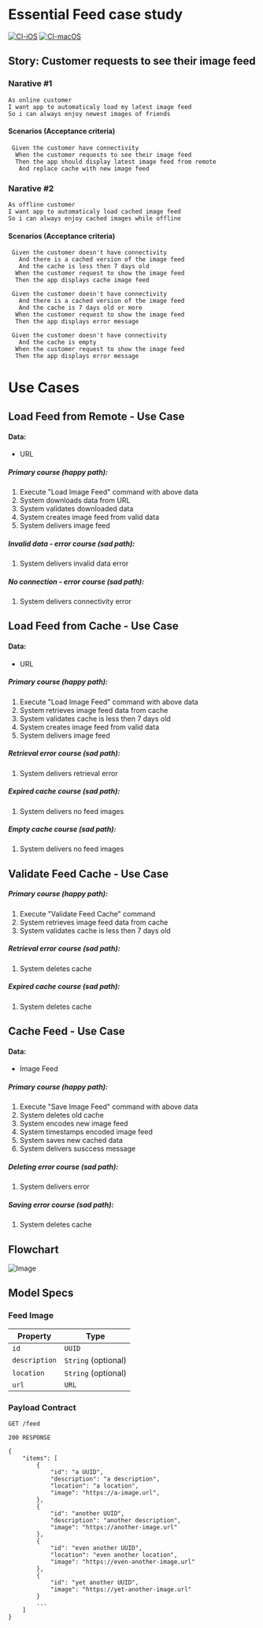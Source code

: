 # Essential Feed case study

[![CI-iOS](https://github.com/codeMnky01/essential-feed/actions/workflows/CI-iOS.yml/badge.svg)](https://github.com/codeMnky01/essential-feed/actions/workflows/CI-iOS.yml)
[![CI-macOS](https://github.com/codeMnky01/essential-feed/actions/workflows/CI-macOS.yml/badge.svg)](https://github.com/codeMnky01/essential-feed/actions/workflows/CI-macOS.yml)


## Story: Customer requests to see their image feed

### Narative #1

```
As online customer 
I want app to automaticaly load my latest image feed
So i can always enjoy newest images of friends
```

#### Scenarios (Acceptance criteria)

```
 Given the customer have connectivity
  When the customer requests to see their image feed
  Then the app should display latest image feed from remote
   And replace cache with new image feed
```

### Narative #2

```
As offline customer 
I want app to automaticaly load cached image feed
So i can always enjoy cached images while offline
```

#### Scenarios (Acceptance criteria)

```
 Given the customer doesn't have connectivity
   And there is a cached version of the image feed 
   And the cache is less then 7 days old
  When the customer request to show the image feed
  Then the app displays cache image feed

 Given the customer doesn't have connectivity
   And there is a cached version of the image feed 
   And the cache is 7 days old or more
  When the customer request to show the image feed
  Then the app displays error message
  
 Given the customer doesn't have connectivity
   And the cache is empty
  When the customer request to show the image feed
  Then the app displays error message
```


# Use Cases


## Load Feed from Remote - Use Case

#### Data: 
- URL

##### Primary course (happy path):
1. Execute "Load Image Feed" command with above data
2. System downloads data from URL
3. System validates downloaded data
4. System creates image feed from valid data
5. System delivers image feed

##### Invalid data - error course (sad path):
1. System delivers invalid data error

##### No connection - error course (sad path):
1. System delivers connectivity error


## Load Feed from Cache - Use Case

#### Data: 
- URL

##### Primary course (happy path):
1. Execute "Load Image Feed" command with above data
2. System retrieves image feed data from cache
3. System validates cache is less then 7 days old
4. System creates image feed from valid data
5. System delivers image feed

##### Retrieval error course (sad path):
1. System delivers retrieval error

##### Expired cache course (sad path):
1. System delivers no feed images

##### Empty cache course (sad path):
1. System delivers no feed images


## Validate Feed Cache - Use Case

##### Primary course (happy path):
1. Execute "Validate Feed Cache" command
2. System retrieves image feed data from cache
3. System validates cache is less then 7 days old

##### Retrieval error course (sad path):
1. System deletes cache

##### Expired cache course (sad path):
1. System deletes cache


## Cache Feed - Use Case

#### Data:
- Image Feed

##### Primary course (happy path):
1. Execute "Save Image Feed" command with above data
2. System deletes old cache
3. System encodes new image feed
4. System timestamps encoded image feed
5. System saves new cached data
6. System delivers susccess message

##### Deleting error course (sad path):
1. System delivers error

##### Saving error course (sad path):
1. System deletes cache 

## Flowchart
![Image](flowchart.png)

## Model Specs

### Feed Image
| Property | Type |
| --- | --- |
| `id` | `UUID` |
| `description` | `String` (optional) |
| `location` | `String` (optional) |
| `url` | `URL` |

### Payload Contract
```
GET /feed

200 RESPONSE

{
	"items": [
		{
			"id": "a UUID",
			"description": "a description",
			"location": "a location",
			"image": "https://a-image.url",
		},
		{
			"id": "another UUID",
			"description": "another description",
			"image": "https://another-image.url"
		},
		{
			"id": "even another UUID",
			"location": "even another location",
			"image": "https://even-another-image.url"
		},
		{
			"id": "yet another UUID",
			"image": "https://yet-another-image.url"
		}
		...
	]
}
```


